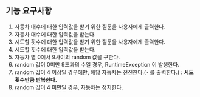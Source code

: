 ## 기능 요구사항
1. 자동차 대수에 대한 입력값을 받기 위한 질문을 사용자에게 출력한다.
2. 자동차 대수에 대한 입력값을 받는다.
3. 시도할 횟수에 대한 입력값을 받기 위한 질문을 사용자에게 출력한다.
4. 시도할 횟수에 대한 입력값을 받는다.
5. 자동차 별 0에서 9사이의 random 값을 구한다.
6. random 값이 0미만 9초과의 수일 경우, RuntimeException 이 발생한다.
7. random 값이 4 이상일 경우에만, 해당 자동차는 전진한다.(- 를 출력한다.) : **시도 횟수만큼 반복한다.**
8. random 값이 4 미만일 경우, 자동차는 정지한다.